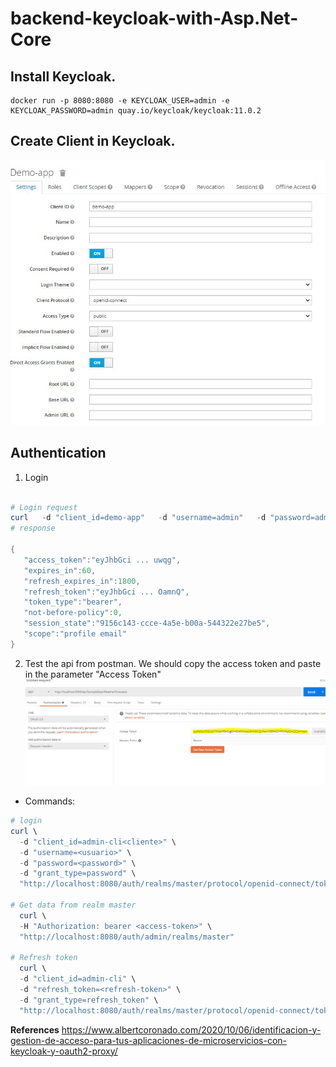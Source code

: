 # backend-keycloak-with-Asp.Net-Core

## Install Keycloak.

```
docker run -p 8080:8080 -e KEYCLOAK_USER=admin -e KEYCLOAK_PASSWORD=admin quay.io/keycloak/keycloak:11.0.2
```

## Create Client in Keycloak.

![](images/create_client.JPG)

## Authentication

1. Login

```powershell

# Login request
curl   -d "client_id=demo-app"   -d "username=admin"   -d "password=admin"   -d "grant_type=password"   "http://localhost:8080/auth/realms/master/protocol/openid-connect/token"
# response

{
   "access_token":"eyJhbGci ... uwqg",
   "expires_in":60,
   "refresh_expires_in":1800,
   "refresh_token":"eyJhbGci ... OamnQ",
   "token_type":"bearer",
   "not-before-policy":0,
   "session_state":"9156c143-ccce-4a5e-b00a-544322e27be5",
   "scope":"profile email"
}
```

2. Test the api from postman. We should copy the access token and paste in the parameter "Access Token"
   ![](images/postman.jpg)

- Commands:

```powershell
# login
curl \
  -d "client_id=admin-cli<cliente>" \
  -d "username=<usuario>" \
  -d "password=<password>" \
  -d "grant_type=password" \
  "http://localhost:8080/auth/realms/master/protocol/openid-connect/token"

# Get data from realm master
  curl \
  -H "Authorization: bearer <access-token>" \
  "http://localhost:8080/auth/admin/realms/master"

# Refresh token
  curl \
  -d "client_id=admin-cli" \
  -d "refresh_token=<refresh-token>" \
  -d "grant_type=refresh_token" \
  "http://localhost:8080/auth/realms/master/protocol/openid-connect/token"
```

**References**
https://www.albertcoronado.com/2020/10/06/identificacion-y-gestion-de-acceso-para-tus-aplicaciones-de-microservicios-con-keycloak-y-oauth2-proxy/

